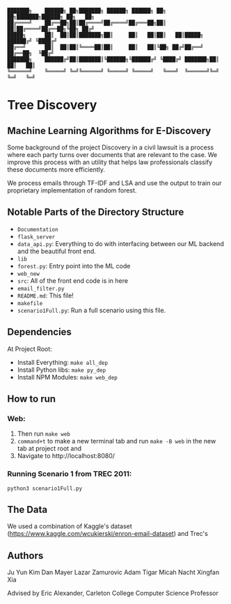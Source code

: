     ███████╗    ██████╗ ██╗███████╗ ██████╗ ██████╗ ██╗   ██╗███████╗██████╗ ██╗   ██╗
    ██╔════╝    ██╔══██╗██║██╔════╝██╔════╝██╔═══██╗██║   ██║██╔════╝██╔══██╗╚██╗ ██╔╝
    █████╗      ██║  ██║██║███████╗██║     ██║   ██║██║   ██║█████╗  ██████╔╝ ╚████╔╝
    ██╔══╝      ██║  ██║██║╚════██║██║     ██║   ██║╚██╗ ██╔╝██╔══╝  ██╔══██╗  ╚██╔╝  
    ███████╗    ██████╔╝██║███████║╚██████╗╚██████╔╝ ╚████╔╝ ███████╗██║  ██║   ██║   
    ╚══════╝    ╚═════╝ ╚═╝╚══════╝ ╚═════╝ ╚═════╝   ╚═══╝  ╚══════╝╚═╝  ╚═╝   ╚═╝


# Tree Discovery
## Machine Learning Algorithms for E-Discovery

Some background of the project
Discovery in a civil lawsuit is a process where each party turns over documents that are relevant to the case. We improve this process with an utility that helps law professionals classify these documents more efficiently.

We process emails through TF-IDF and LSA and use the output to train our proprietary implementation of random forest.


## Notable Parts of the Directory Structure

* `Documentation`
* `flask_server`
* `data_api.py`: Everything to do with interfacing between our ML backend and the beautiful front end.
* `lib`
* `forest.py`: Entry point into the ML code
* `web_new`
* `src`: All of the front end code is in here
* `email_filter.py`
* `README.md`: This file!
* `makefile`
* `scenario1Full.py`: Run a full scenario using this file.


## Dependencies
At Project Root:
- Install Everything: `make all_dep`
- Install Python libs: `make py_dep`
- Install NPM Modules: `make web_dep`

## How to run
### Web:
1. Then run `make web`
2. `command+t` to make a new terminal tab and
run `make -B web` in the new tab at project root and
3. Navigate to http://localhost:8080/

### Running Scenario 1 from TREC 2011:
`python3 scenario1Full.py`


## The Data
We used a combination of Kaggle's dataset (https://www.kaggle.com/wcukierski/enron-email-dataset) and Trec's

## Authors
Ju Yun Kim
Dan Mayer
Lazar Zamurovic
Adam Tigar
Micah Nacht
Xingfan Xia    


Advised by Eric Alexander, Carleton College Computer Science Professor
